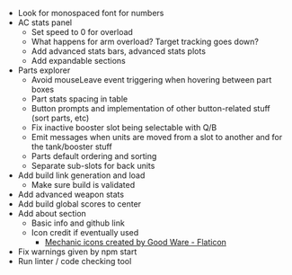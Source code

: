* Look for monospaced font for numbers
* AC stats panel
	* Set speed to 0 for overload
	* What happens for arm overload? Target tracking goes down?
	* Add advanced stats bars, advanced stats plots
	* Add expandable sections
* Parts explorer
	* Avoid mouseLeave event triggering when hovering between part boxes
	* Part stats spacing in table
	* Button prompts and implementation of other button-related stuff (sort parts, etc)
	* Fix inactive booster slot being selectable with Q/B
	* Emit messages when units are moved from a slot to another and for the tank/booster stuff
	* Parts default ordering and sorting
	* Separate sub-slots for back units
* Add build link generation and load
	* Make sure build is validated
* Add advanced weapon stats
* Add build global scores to center
* Add about section
	* Basic info and github link
	* Icon credit if eventually used
		* <a href="https://www.flaticon.com/free-icons/mechanic" title="mechanic icons">Mechanic icons created by Good Ware - Flaticon</a>
* Fix warnings given by npm start
* Run linter / code checking tool